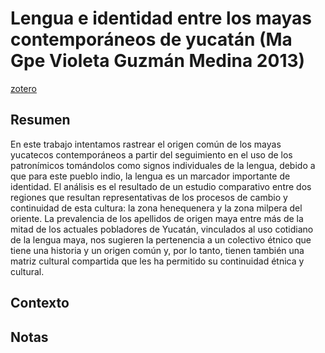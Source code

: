 # Lengua e identidad entre los mayas contemporáneos de yucatán (Ma Gpe Violeta Guzmán Medina 2013)
[zotero](zotero://select/items/@guzmanmedina2013)

## Resumen
En este trabajo intentamos rastrear el origen común de los mayas yucatecos contemporáneos a partir del seguimiento en el uso de los patronímicos tomándolos como signos individuales de la lengua, debido a que para este pueblo indio, la lengua es un marcador importante de identidad. El análisis es el resultado de un estudio comparativo entre dos regiones que resultan representativas de los procesos de cambio y continuidad de esta cultura: la zona henequenera y la zona milpera del oriente. La prevalencia de los apellidos de origen maya entre más de la mitad de los actuales pobladores de Yucatán, vinculados al uso cotidiano de la lengua maya, nos sugieren la pertenencia a un colectivo étnico que tiene una historia y un origen común y, por lo tanto, tienen también una matriz cultural compartida que les ha permitido su continuidad étnica y cultural.

## Contexto

## Notas
<!--El libro se estructura en-->

<!--Estructura conceptual:-->
 
<!--Argumentos generales:-->
